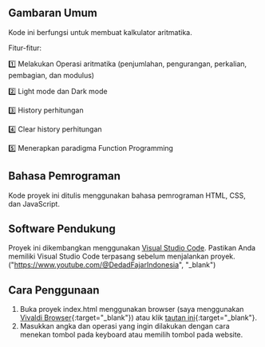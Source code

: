 ## Gambaran Umum

Kode ini berfungsi untuk membuat kalkulator aritmatika.

Fitur-fitur:

1️⃣ Melakukan Operasi aritmatika (penjumlahan, pengurangan, perkalian, pembagian, dan modulus)

2️⃣ Light mode dan Dark mode

3️⃣ History perhitungan

4️⃣ Clear history perhitungan

5️⃣ Menerapkan paradigma Function Programming

## Bahasa Pemrograman

Kode proyek ini ditulis menggunakan bahasa pemrograman HTML, CSS, dan JavaScript.

## Software Pendukung

Proyek ini dikembangkan menggunakan [Visual Studio Code](https://code.visualstudio.com/download, "_blank"). Pastikan Anda memiliki Visual Studio Code terpasang sebelum menjalankan proyek.
("https://www.youtube.com/@DedadFajarIndonesia", "_blank")
## Cara Penggunaan

1. Buka proyek index.html menggunakan browser (saya menggunakan [Vivaldi Browser](https://vivaldi.com/download/){:target="_blank"}) atau klik [tautan ini](https://kd-fajarnadya.vercel.app){:target="_blank"}.
2. Masukkan angka dan operasi yang ingin dilakukan dengan cara menekan tombol pada keyboard atau memilih tombol pada website.
